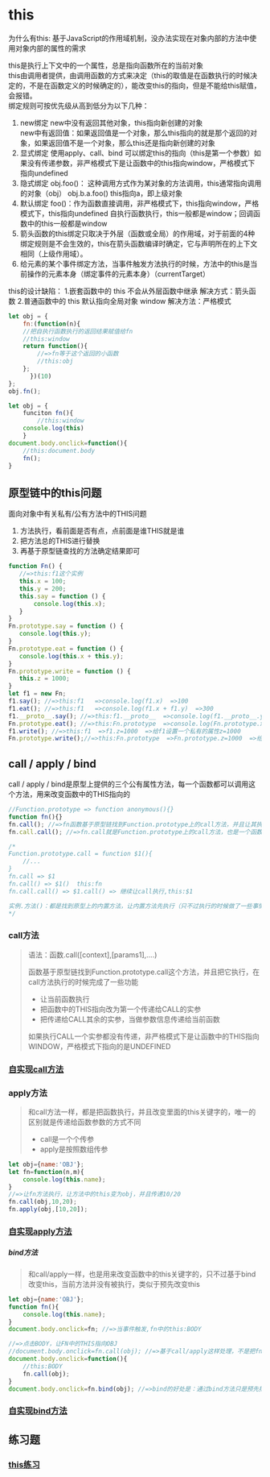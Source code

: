 # this
为什么有this:
基于JavaScript的作用域机制，没办法实现在对象内部的方法中使用对象内部的属性的需求

this是执行上下文中的一个属性，总是指向函数所在的当前对象  
this由调用者提供，由调用函数的方式来决定（this的取值是在函数执行的时候决定的，不是在函数定义的时候确定的），能改变this的指向，但是不能给this赋值，会报错。  
绑定规则可按优先级从高到低分为以下几种：  
1. new绑定
new中没有返回其他对象，this指向新创建的对象  
new中有返回值：如果返回值是一个对象，那么this指向的就是那个返回的对象，如果返回值不是一个对象，那么this还是指向新创建的对象  
2. 显式绑定
使用apply、call、bind 可以绑定this的指向（this是第一个参数）如果没有传递参数，非严格模式下是让函数中的this指向window，严格模式下指向undefined  
3. 隐式绑定
obj.foo()： 这种调用方式作为某对象的方法调用，this通常指向调用的对象（obj）
obj.b.a.foo() this指向a，即上级对象
4. 默认绑定
foo()：作为函数直接调用，非严格模式下，this指向window，严格模式下，this指向undefined 
自执行函数执行，this一般都是window；回调函数中的this一般都是window
5. 箭头函数的this绑定只取决于外层（函数或全局）的作用域，对于前面的4种绑定规则是不会生效的，this在箭头函数编译时确定，它与声明所在的上下文相同（上级作用域）。
6. 给元素的某个事件绑定方法，当事件触发方法执行的时候，方法中的this是当前操作的元素本身（绑定事件的元素本身）（currentTarget）  

this的设计缺陷：
1.嵌套函数中的 this 不会从外层函数中继承
解决方式：箭头函数
2.普通函数中的 this 默认指向全局对象 window
解决方法：严格模式
```javascript
let obj = {
    fn:(function(n){
    //把自执行函数执行的返回结果赋值给fn
    //this:window
    return function(){
        //=>fn等于这个返回的小函数
        //this:obj
    };
      })(10)
};
obj.fn();
```
```javascript
let obj = {
    funciton fn(){
        //this:window
    console.log(this)
    }
document.body.onclick=function(){
    //this:document.body
    fn();
}
```

## 原型链中的this问题
 面向对象中有关私有/公有方法中的THIS问题  
 1. 方法执行，看前面是否有点，点前面是谁THIS就是谁
 2. 把方法总的THIS进行替换 
 3. 再基于原型链查找的方法确定结果即可
 ```javascript
function Fn() {
	//=>this:f1这个实例
	this.x = 100;
	this.y = 200;
	this.say = function () {
		console.log(this.x);
	}
}
Fn.prototype.say = function () {
	console.log(this.y);
}
Fn.prototype.eat = function () {
	console.log(this.x + this.y);
}
Fn.prototype.write = function () {
	this.z = 1000;
}
let f1 = new Fn;
f1.say(); //=>this:f1   =>console.log(f1.x)  =>100
f1.eat(); //=>this:f1   =>console.log(f1.x + f1.y)  =>300
f1.__proto__.say(); //=>this:f1.__proto__  =>console.log(f1.__proto__.y)  =>undefined
Fn.prototype.eat(); //=>this:Fn.prototype  =>console.log(Fn.prototype.x + Fn.prototype.y)  =>NaN
f1.write(); //=>this:f1  =>f1.z=1000  =>给f1设置一个私有的属性z=1000
Fn.prototype.write();//=>this:Fn.prototype  =>Fn.prototype.z=1000  =>给原型上设置一个属性z=1000（属性是实例的公有属性）
```

## call / apply / bind 
call / apply / bind是原型上提供的三个公有属性方法，每一个函数都可以调用这个方法，用来改变函数中的THIS指向的
```javascript
//Function.prototype => function anonymous(){}
function fn(){}
fn.call(); //=>fn函数基于原型链找到Function.prototype上的call方法，并且让其执行（执行的是call方法：方法中的this是fn）
fn.call.call(); //=>fn.call就是Function.prototype上的call方法，也是一个函数，只要是函数就能用原型上的方法，所以可以继续调用call来执行

/*
Function.prototype.call = function $1(){
    //...
}
fn.call => $1
fn.call() => $1()  this:fn
fn.call.call() => $1.call() => 继续让call执行,this:$1

实例.方法()：都是找到原型上的内置方法，让内置方法先执行（只不过执行的时候做了一些事情会对实例产生改变，而这也是这些内置方法的作用），内置方法中的THIS一般都是当前操作的实例
*/
```

### call方法
> 语法：函数.call([context],[params1],....)
>
> 函数基于原型链找到Function.prototype.call这个方法，并且把它执行，在call方法执行的时候完成了一些功能
>
> - 让当前函数执行
> - 把函数中的THIS指向改为第一个传递给CALL的实参
> - 把传递给CALL其余的实参，当做参数信息传递给当前函数
>
> 如果执行CALL一个实参都没有传递，非严格模式下是让函数中的THIS指向WINDOW，严格模式下指向的是UNDEFINED   

### [自实现call方法](https://github.com/lancertea/javascript-/blob/master/function/call.html)

### apply方法
> 和call方法一样，都是把函数执行，并且改变里面的this关键字的，唯一的区别就是传递给函数参数的方式不同
>
> - call是一个个传参
> - apply是按照数组传参

```javascript
let obj={name:'OBJ'};
let fn=function(n,m){
    console.log(this.name);
}
//=>让fn方法执行，让方法中的this变为obj，并且传递10/20
fn.call(obj,10,20);
fn.apply(obj,[10,20]);
```
### [自实现apply方法](https://github.com/lancertea/javascript-/blob/master/function/apply.html)

##### bind方法
> 和call/apply一样，也是用来改变函数中的this关键字的，只不过基于bind改变this，当前方法并没有被执行，类似于预先改变this

```javascript
let obj={name:'OBJ'};
function fn(){
    console.log(this.name);
}
document.body.onclick=fn; //=>当事件触发,fn中的this:BODY

//=>点击BODY，让FN中的THIS指向OBJ
//document.body.onclick=fn.call(obj); //=>基于call/apply这样处理，不是把fn绑定给事件，而是把fn执行后的结果绑定给事件
document.body.onclick=function(){
    //this:BODY
    fn.call(obj);
}
document.body.onclick=fn.bind(obj); //=>bind的好处是：通过bind方法只是预先把fn中的this修改为obj，此时fn并没有执行呢，当点击事件触发才会执行fn（call/apply都是改变this的同时立即把方法执行） =>在IE6~8中不支持bind方法  预先做啥事情的思想被称为“柯理化”
```
### [自实现bind方法](https://github.com/lancertea/javascript-/blob/master/function/bind.html)

## 练习题 
### [this练习](https://github.com/lancertea/javascript-/blob/master/training/4_function/this.md)